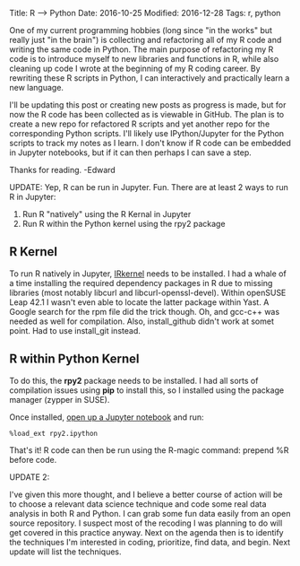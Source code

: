 Title: R --> Python
Date: 2016-10-25
Modified: 2016-12-28
Tags: r, python

One of my current programming hobbies (long since "in the works" but really just "in the brain") is collecting and refactoring all of my R code and writing the same code in Python. The main purpose of refactoring my R code is to introduce myself to new libraries and functions in R, while also cleaning up code I wrote at the beginning of my R coding career. By rewriting these R scripts in Python, I can interactively and practically learn a new language. 

I'll be updating this post or creating new posts as progress is made, but for now the R code has been collected as is viewable in GitHub. The plan is to create a new repo for refactored R scripts and yet another repo for the corresponding Python scripts. I'll likely use IPython/Jupyter for the Python scripts to track my notes as I learn. I don't know if R code can be embedded in Jupyter notebooks, but if it can then perhaps I can save a step. 


Thanks for reading.
-Edward

UPDATE: Yep, R can be run in Jupyter. Fun. There are at least 2 ways to run R in Jupyter:

1. Run R "natively" using the R Kernal in Jupyter
2. Run R within the Python kernel using the rpy2 package

## R Kernel
To run R natively in Jupyter, [IRkernel](http://irkernel.github.io/installation) needs to be installed. I had a whale of a time installing the required dependency packages in R due to missing libraries (most notably libcurl and libcurl-openssl-devel). Within openSUSE Leap 42.1 I wasn't even able to locate the latter package within Yast. A Google search for the rpm file did the trick though. Oh, and gcc-c++ was needed as well for compilation. Also, install\_github didn't work at somet point. Had to use install\_git instead.
 
## R within Python Kernel
To do this, the **rpy2** package needs to be installed. I had all sorts of compilation issues using **pip** to install this, so I installed using the package manager (zypper in SUSE).

Once installed, [open up a Jupyter notebook]({filename}jupyternotes.md) and run:
```
%load_ext rpy2.ipython
```

That's it! R code can then be run using the R-magic command: prepend \%R before code. 

UPDATE 2: 

I've given this more thought, and I believe a better course of action will be to choose a relevant data science 
technique and code some real data analysis in both R and Python. I can grab some fun data easily from an open source 
repository. I suspect most of the recoding I was planning to do will get covered in this practice anyway. Next on the 
agenda then is to identify the techniques I'm interested in coding, prioritize, find data, and begin. Next update will 
list the techniques.
